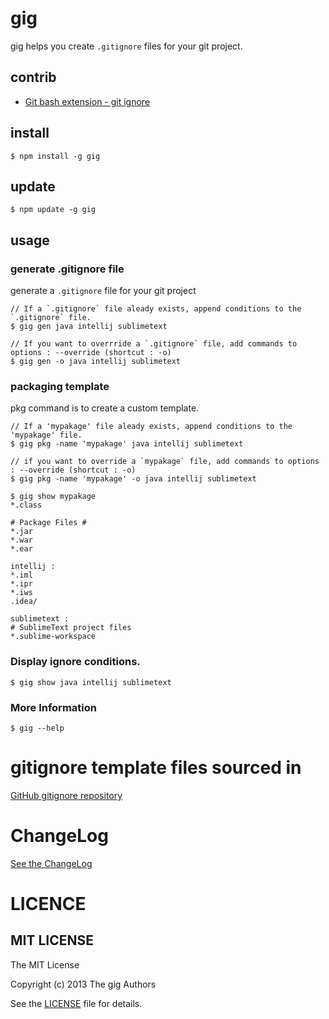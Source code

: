# gig

gig helps you create `.gitignore` files for your git project.

## contrib
* [Git bash extension - git ignore](https://github.com/hackrslab/gig/tree/master/contrib/git-bash-ext)

## install

```
$ npm install -g gig
```

## update

```
$ npm update -g gig
```

## usage

### generate .gitignore file

generate a `.gitignore` file for your git project

```
// If a `.gitignore` file aleady exists, append conditions to the `.gitignore` file.
$ gig gen java intellij sublimetext  

// If you want to overrride a `.gitignore` file, add commands to options : --override (shortcut : -o) 
$ gig gen -o java intellij sublimetext 

```

### packaging template

pkg command is to create a custom template. 

```
// If a 'mypakage' file aleady exists, append conditions to the 'mypakage' file.
$ gig pkg -name 'mypakage' java intellij sublimetext  

// if you want to override a `mypakage` file, add commands to options : --override (shortcut : -o) 
$ gig pkg -name 'mypakage' -o java intellij sublimetext  

$ gig show mypakage
*.class

# Package Files #
*.jar
*.war
*.ear

intellij :
*.iml
*.ipr
*.iws
.idea/

sublimetext :
# SublimeText project files
*.sublime-workspace
```

### Display ignore conditions.

```
$ gig show java intellij sublimetext  
```

### More Information

```
$ gig --help
```

# gitignore template files sourced in 

[GitHub gitignore repository](https://github.com/github/gitignore)

# ChangeLog

[See the ChangeLog](https://github.com/hackrslab/gig/tree/master/ChangeLog)

# LICENCE

## MIT LICENSE

The MIT License

Copyright (c) 2013 The gig Authors

See the [LICENSE](https://github.com/hackrslab/gig/tree/master/LICENSE) file for details. 

